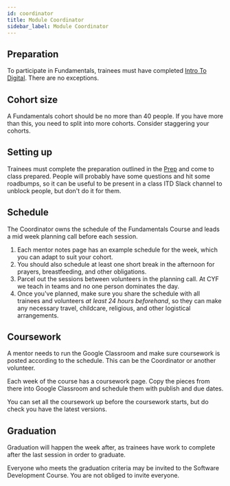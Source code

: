 ```yaml
---
id: coordinator
title: Module Coordinator
sidebar_label: Module Coordinator
---
```


## Preparation

To participate in Fundamentals, trainees must have completed [Intro To Digital](https://codeyourfuture.io/itc/). There are no exceptions.

## Cohort size

A Fundamentals cohort should be no more than 40 people. If you have more than this, you need to split into more cohorts. Consider staggering your cohorts.

## Setting up

Trainees must complete the preparation outlined in the [Prep](./preparation/index.md) and come to class prepared. People will probably have some questions and hit some roadbumps, so it can be useful to be present in a class ITD Slack channel to unblock people, but don't do it for them.

## Schedule

The Coordinator owns the schedule of the Fundamentals Course and leads a mid week planning call before each session.

1. Each mentor notes page has an example schedule for the week, which you can adapt to suit your cohort.
2. You should also schedule at least one short break in the afternoon for prayers, breastfeeding, and other obligations.
3. Parcel out the sessions between volunteers in the planning call. At CYF we teach in teams and no one person dominates the day.
4. Once you've planned, make sure you share the schedule with all trainees and volunteers _at least 24 hours beforehand_, so they can make any necessary travel, childcare, religious, and other logistical arrangements.

## Coursework

A mentor needs to run the Google Classroom and make sure coursework is posted according to the schedule. This can be the Coordinator or another volunteer.

Each week of the course has a coursework page. Copy the pieces from there into Google Classroom and schedule them with publish and due dates.

You can set all the coursework up before the coursework starts, but do check you have the latest versions.

## Graduation

Graduation will happen the week after, as trainees have work to complete after the last session in order to graduate.

Everyone who meets the graduation criteria may be invited to the Software Development Course. You are not obliged to invite everyone.
